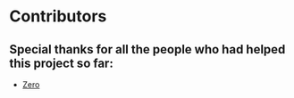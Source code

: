 # Contributors

## Special thanks for all the people who had helped this project so far:

* [Zero](https://github.com/tazz4843)
